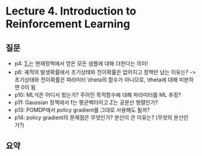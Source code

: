 # Lecture 4. Introduction to Reinforcement Learning

## 질문
- p4: $\sum_i$는 현재정책에서 얻은 모든 샘플에 대해 더한다는 의미!
- p6: 궤적의 발생확률에서 초기상태와 전이확률은 없어지고 정책만 남는 이유는? -> 초기상태와 전이확률은 파라미터 \theta의 함수가 아니므로, \theta에 대해 미분하면 0이 됨
- p10: ML식은 어디서 왔는가? 주어진 목적함수에 대해 파라미터를 ML 추정?
- p11: Gaussian 정책에서 f는 평균벡터이고 $\Sigma$는 공분산 행렬인가?
- p13: POMDP에서 policy gradient를 그대로 사용해도 될까?
- p14: policy gradient의 문제점은 무엇인가? 분산이 큰 이유는? (무엇의 분산인가?)

## 요약


